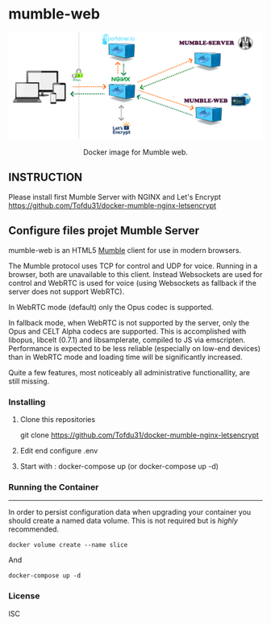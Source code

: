 # mumble-web

<p align="center">
    <img src="TEMPLATE MUMBLE SERVER.png" alt="Docker Mumble WEB NGINX LET'S ENCRYPT" >

<p align="center">
  Docker image for Mumble web.
</p>

INSTRUCTION
---------------------

Please install first Mumble Server with NGINX and Let's Encrypt
https://github.com/Tofdu31/docker-mumble-nginx-letsencrypt

    
Configure files projet Mumble Server
---------------------

mumble-web is an HTML5 [Mumble] client for use in modern browsers.

The Mumble protocol uses TCP for control and UDP for voice.
Running in a browser, both are unavailable to this client.
Instead Websockets are used for control and WebRTC is used for voice (using Websockets as fallback if the server does not support WebRTC).

In WebRTC mode (default) only the Opus codec is supported.

In fallback mode, when WebRTC is not supported by the server, only the Opus and CELT Alpha codecs are supported.
This is accomplished with libopus, libcelt (0.7.1) and libsamplerate, compiled to JS via emscripten.
Performance is expected to be less reliable (especially on low-end devices) than in WebRTC mode and loading time will be significantly increased.

Quite a few features, most noticeably all
administrative functionallity, are still missing.

### Installing

1. Clone this repositories

    git clone https://github.com/Tofdu31/docker-mumble-nginx-letsencrypt

2. Edit end configure .env
3. Start with : docker-compose up (or docker-compose up -d)

### Running the Container
---------------------

In order to persist configuration data when upgrading your container you should create a named data
volume. This is not required but is _highly_ recommended.

    docker volume create --name slice

And

    docker-compose up -d

### License
ISC

[Mumble]: https://wiki.mumble.info/wiki/Main_Page
[mumble-web-proxy]: https://github.com/johni0702/mumble-web-proxy
[MetroMumble]: https://github.com/xPoke/MetroMumble
[Matrix]: https://matrix.org
